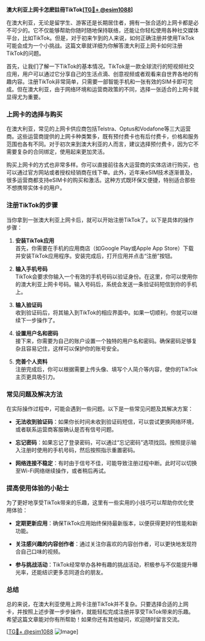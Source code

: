**澳大利亚上网卡怎麽註冊TikTok[[TG💪+ @esim1088](https://t.me/s/esim1088)]**

在澳大利亚，无论是留学生、游客还是长期居住者，拥有一张合适的上网卡都是必不可少的。它不仅能够帮助你随时随地保持联络，还能让你轻松使用各种社交媒体平台，比如TikTok。但是，对于初来乍到的人来说，如何正确注册并使用TikTok可能会成为一个小挑战。这篇文章就详细为你解答澳大利亚上网卡如何注册TikTok的问题。

首先，让我们了解一下TikTok的基本情况。TikTok是一款全球流行的短视频社交应用，用户可以通过它分享自己的生活点滴、创意视频或者观看来自世界各地的有趣内容。注册TikTok非常简单，只需要一部智能手机和一张有效的SIM卡即可完成。但在澳大利亚，由于网络环境和运营商政策的不同，选择一张适合的上网卡就显得尤为重要。

### 上网卡的选择与购买

在澳大利亚，常见的上网卡供应商包括Telstra、Optus和Vodafone等三大运营商。这些运营商提供的上网卡种类繁多，既有预付费卡也有后付费卡，价格和服务范围也各有不同。对于初次来到澳大利亚的人而言，建议选择预付费卡，因为它不需要复杂的合同绑定，使用起来更加灵活。

购买上网卡的方式也非常多样。你可以直接前往各大运营商的实体店进行购买，也可以通过官方网站或者授权经销商在线下单。此外，近年来eSIM技术逐渐普及，很多运营商都支持eSIM卡的购买和激活。这种方式既环保又便捷，特别适合那些不想携带实体卡的用户。

### 注册TikTok的步骤

当你拿到一张澳大利亚上网卡后，就可以开始注册TikTok了。以下是具体的操作步骤：

1. **安装TikTok应用**  
   首先，你需要在手机的应用商店（如Google Play或Apple App Store）下载并安装TikTok应用程序。安装完成后，打开应用并点击“注册”按钮。

2. **输入手机号码**  
   TikTok会要求你输入一个有效的手机号码以验证身份。在这里，你可以使用你的澳大利亚上网卡号码。输入号码后，系统会发送一条验证码短信到你的手机上。

3. **输入验证码**  
   收到验证码后，将其输入到TikTok的相应界面中。如果一切顺利，你就可以继续下一步操作了。

4. **设置用户名和密码**  
   接下来，你需要为自己的账户设置一个独特的用户名和密码。确保密码足够复杂且容易记住，这样可以保护你的账号安全。

5. **完善个人资料**  
   注册完成后，你可以根据需要上传头像、填写个人简介等内容，使你的TikTok主页更具吸引力。

### 常见问题及解决方法

在实际操作过程中，可能会遇到一些问题。以下是一些常见问题及其解决方案：

- **无法收到验证码**：如果你长时间未收到验证码短信，可以尝试更换网络环境，或者联系运营商客服确认是否有信号问题。
  
- **忘记密码**：如果忘记了登录密码，可以通过“忘记密码”选项找回。按照提示输入注册时使用的手机号码，然后按照指示重置密码。

- **网络连接不稳定**：有时由于信号不佳，可能导致注册过程中断。此时可以切换至Wi-Fi网络继续操作，或者稍后再试。

### 提高使用体验的小贴士

为了更好地享受TikTok带来的乐趣，这里有一些实用的小技巧可以帮助你优化使用体验：

- **定期更新应用**：确保TikTok应用始终保持最新版本，以便获得更好的性能和新功能。
  
- **关注感兴趣的内容创作者**：通过关注你喜欢的内容创作者，可以更快地发现符合自己口味的视频。

- **参与挑战活动**：TikTok经常举办各种有趣的挑战活动，积极参与不仅能提升曝光率，还能结识更多志同道合的朋友。

### 总结

总的来说，在澳大利亚使用上网卡注册TikTok并不复杂。只要选择合适的上网卡，并按照上述步骤一步步操作，就能轻松完成注册并享受TikTok带来的乐趣。希望这篇文章能对你有所帮助！如果你还有其他疑问，欢迎随时留言交流。

[[TG💪+ @esim1088](https://t.me/s/esim1088) ![Image](https://i.postimg.cc/4NQfJmqS/Snipaste-2025-05-13-00-14-12.png)]